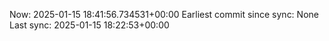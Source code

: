 Now: 2025-01-15 18:41:56.734531+00:00 Earliest commit since sync: None Last sync: 2025-01-15 18:22:53+00:00
